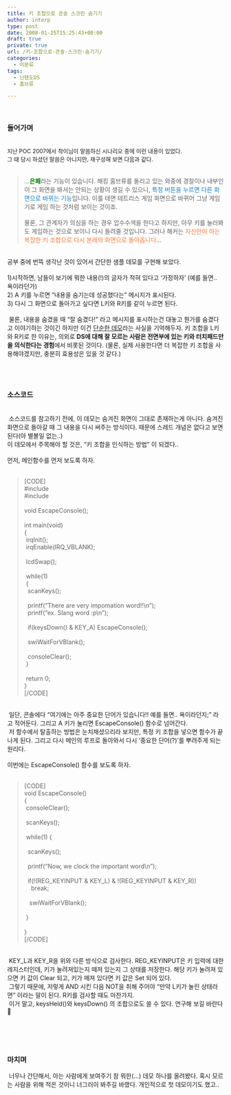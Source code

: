 ```yaml
---
title: 키 조합으로 콘솔 스크린 숨기기
author: interp
type: post
date: 2008-01-25T15:25:43+00:00
draft: true
private: true
url: /키-조합으로-콘솔-스크린-숨기기/
categories:
  - 미분류
tags:
  - 닌텐도DS
  - 홈브류

---
```

<FONT face="'Dotum', 'Sans-serif'"><FONT face="'Dotum', 'Sans-serif'"><br /> 

<H3>
  <FONT face="'Dotum', 'Sans-serif'"><FONT face="'Gulim', 'Sans-serif'">들어가며</FONT></H3><BR /></FONT></FONT></FONT></FONT></FONT><FONT size=2>지난 POC 2007에서 착이님이 말씀하신 시나리오 중에 이런 내용이 있었다.<BR />그 때 당시 하셨던 말씀은 아니지만, 재구성해 보면 다음과 같다.<BR /></FONT><br /> 
  
  <BLOCKQUOTE>
    &#8230;<FONT color=#008000><STRONG>은폐</STRONG></FONT>라는 기능이 있습니다. 해킹 홈브류를 돌리고 있는 와중에 경찰이나 내부인이 그 화면을 봐서는 안되는 상황이 생길 수 있으니, <FONT color=#177fcd>특정 버튼을 누르면 다른 화면으로 바뀌는 기능</FONT>입니다. 이를 테면 테트리스 게임 화면으로 바뀌어 그냥 게임기로 게임 하는 것처럼 보이는 것이죠.<BR /><BR />물론, 그 관계자가 의심을 하는 경우 압수수색을 한다고 하지만, 아무 키를 눌러봐도 게임하는 것으로 보이니 다시 돌려줄 것입니다. 그러나 해커는 <FONT color=#ff7635>자신만이 아는 복잡한 키 조합으로 다시 본래의 화면으로 돌아옵니다</FONT>&#8230;
  </BLOCKQUOTE>
  
  <BR />공부 중에 번뜩 생각난 것이 있어서 간단한 샘플 데모를 구현해 보았다.<BR /><BR />1)시작하면, 남들이 보기에 뭐한 내용(!)의 글자가 적혀 있다고 &#8216;가정하자&#8217; (예를 들면.. 욕이라던가)<BR />2) A 키를 누르면 &#8220;내용을 숨기는데 성공했다는&#8221; 메시지가 표시된다.<BR />3) 다시 그 화면으로 돌아가고 싶다면 L키와 R키를 같이 누르면 된다.<BR /><BR />&nbsp;물론, 내용을 숨겼을 때 &#8220;잘 숨겼다!&#8221; 라고 메시지를 표시하는건 대놓고 뭔가를 숨겼다고 이야기하는 것이긴 하지만 이건 <U>단순한 데모</U>라는 사실을 기억해두자. 키 조합을 L키와 R키로 한 이유는, 의외로 <STRONG>DS에 대해 잘 모르는 사람은 전면부에 있는 키와 터치패드만을 의식한다는 경험</STRONG>에서 비롯된 것이다. (물론, 실제 사용한다면 더 복잡한 키 조합을 사용해야겠지만, 충분히 효용성은 있을 것 같다.)<BR /><BR /><BR /><br /> 
  
  <H3>
    소스코드<BR />
  </H3>
  
  <BR />&nbsp;소스코드를 참고하기 전에, 이 데모는 숨겨진 화면이 그대로 존재하는게 아니다. 숨겨진 화면으로 돌아갈 때 그 내용을 다시 써주는 방식이다. 때문에 스레드 개념은 없다고 보면 된다(아 별볼일 없는..)<BR />이 데모에서 주목해야 할 것은, &#8220;키 조합을 인식하는 방법&#8221; 이 되겠다..<BR /><BR />먼저, 메인함수를 먼저 보도록 하자.<BR /><br /> 
  
  <BLOCKQUOTE>
    [CODE]<BR />#include <nds.h><BR />#include <stdio.h><BR />&nbsp;<BR />void EscapeConsole();<BR />&nbsp;<BR />int main(void)<BR />{<BR />&nbsp;irqInit();<BR />&nbsp;irqEnable(IRQ_VBLANK);<BR />&nbsp;<BR />&nbsp;lcdSwap();<BR />&nbsp; <BR />&nbsp;while(1)<BR />&nbsp;{<BR />&nbsp; scanKeys();<BR />&nbsp; <BR />&nbsp; printf(&#8220;There are very impomation word!!\n&#8221;);<BR />&nbsp; printf(&#8220;ex. Slang word :p\n&#8221;); &nbsp;<BR />&nbsp; <BR />&nbsp; if(keysDown() & KEY_A) EscapeConsole();<BR />&nbsp; <BR />&nbsp; swiWaitForVBlank();<BR />&nbsp;<BR />&nbsp; consoleClear();<BR />&nbsp;}<BR />&nbsp;<BR />&nbsp;return 0;<BR />}<BR />[/CODE]<BR />
  </BLOCKQUOTE>
  
  <BR />&nbsp;일단, 콘솔에다 &#8220;여기에는 아주 중요한 단어가 있습니다!! 예를 들면.. 욕이라던지;&#8221; 라고 적어둔다. 그리고 A 키가 눌리면 EscapeConsole() 함수로 넘어간다.<BR />&nbsp;저 함수에서 탈출하는 방법은 눈치채셨으리라 보지만, 특정 키 조합을 넣으면 함수가 끝나게 된다. 그리고 다시 메인의 루프로 돌아와서 다시 &#8216;중요한 단어(?)&#8217;를 뿌려주게 되는 원리다.<BR /><BR />이번에는 EscapeConsole() 함수를 보도록 하자.<BR /><br /> 
  
  <BLOCKQUOTE>
    [CODE]<BR />void EscapeConsole()<BR />{<BR />&nbsp;consoleClear();<BR />&nbsp;<BR />&nbsp;scanKeys();<BR />&nbsp;<BR />&nbsp;while(1) {<BR />&nbsp;<BR />&nbsp; scanKeys();<BR /><BR />&nbsp; printf(&#8220;Now, we clock the important word\n&#8221;);<BR />&nbsp; <BR />&nbsp; if(!(REG_KEYINPUT & KEY_L) & !(REG_KEYINPUT & KEY_R)) <BR />&nbsp; &nbsp; break;<BR />&nbsp; <BR />&nbsp; &nbsp;swiWaitForVBlank();<BR />&nbsp; <BR />&nbsp;}<BR />&nbsp;<BR />}<BR />[/CODE]<BR />
  </BLOCKQUOTE>
  
  <BR />&nbsp;KEY_L과 KEY_R을 위와 다른 방식으로 검사한다. REG_KEYINPUT은 키 입력에 대한 레지스터인데, 키가 눌려져있는지 떼져 있는지 그 상태를 저장한다. 해당 키가 눌려져 있으면 키 값이 Clear 되고, 키가 떼져 있다면 키 값은 Set 되어 있다.<BR />&nbsp;그렇기 때문에, 저렇게 AND 시킨 다음 NOT을 취해 주어야 &#8220;만약 L키가 눌린 상태라면&#8221; 이라는 말이 된다. R키를 검사할 때도 마찬가지.<BR />&nbsp;이거 말고, keysHeld()와 keysDown() 의 조합으로도 쓸 수 있다. 연구해 보길 바란다 🙂<BR /><BR /><BR /><BR /><br /> 
  
  <H3>
    마치며
  </H3>&nbsp;너무나 간단해서, 아는 사람에게 보여주기 참 뭐한(&#8230;) 데모 하나를 올려봤다. 혹시 모르는 사람을 위해 적은 것이니 너그러이 봐주길 바랬다. 개인적으로 첫 데모이기도 했고..</p>